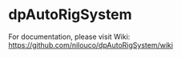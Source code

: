 # dpAutoRigSystem
For documentation, please visit Wiki:
https://github.com/nilouco/dpAutoRigSystem/wiki

